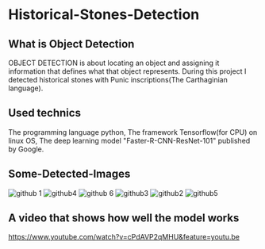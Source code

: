# Historical-Stones-Detection
## What is Object Detection
OBJECT DETECTION is about locating an object and assigning it information that defines what that object represents.
During this project I detected historical stones with Punic inscriptions(The Carthaginian language).
## Used technics
The programming language python, The framework Tensorflow(for CPU) on linux OS, The deep learning model "Faster-R-CNN-ResNet-101" published by Google.  
## Some-Detected-Images 
![github 1](https://user-images.githubusercontent.com/41388712/47964511-87c00200-e03b-11e8-8753-f0e391ac2cf8.png)
![github4](https://user-images.githubusercontent.com/41388712/47964520-9c9c9580-e03b-11e8-97e1-a32df633846a.png)
![github 6](https://user-images.githubusercontent.com/41388712/47964525-acb47500-e03b-11e8-9bbc-4494d7d918c9.png)
![github3](https://user-images.githubusercontent.com/41388712/47964528-bd64eb00-e03b-11e8-950f-a58b974c5320.png)
![github2](https://user-images.githubusercontent.com/41388712/47964537-d2da1500-e03b-11e8-8d75-62bb04f3ad33.png)
![github5](https://user-images.githubusercontent.com/41388712/47964544-f43b0100-e03b-11e8-896a-1af0753e70cf.png)
## A video that shows how well the model works
https://www.youtube.com/watch?v=cPdAVP2qMHU&feature=youtu.be 

